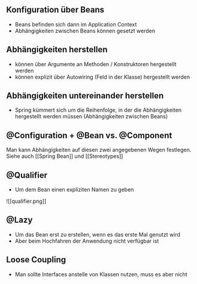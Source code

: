  ## Konfiguration über Beans
- Beans befinden sich dann im Application Context
- Abhängigkeiten zwischen Beans können gesetzt werden

## Abhängigkeiten herstellen
- können über Argumente an Methoden / Konstruktoren hergestellt werden
- können explizit über Autowiring (Feld in der Klasse) hergestellt werden

## Abhängigkeiten untereinander herstellen
- Spring kümmert sich um die Reihenfolge, in der die Abhängigkeiten hergestellt werden müssen (Abhängigkeiten zwischen Beans)

## @Configuration + @Bean vs. @Component
Man kann Abhängigkeiten auf diesen zwei angegebenen Wegen festlegen.
Siehe auch [[Spring Bean]] und [[Stereotypes]]

## @Qualifier
- Um dem Bean einen expliziten Namen zu geben

![[qualifier.png]]

## @Lazy
- Um das Bean erst zu erstellen, wenn es das erste Mal genutzt wird
- Aber beim Hochfahren der Anwendung nicht verfügbar ist

## Loose Coupling
- Man sollte Interfaces anstelle von Klassen nutzen, muss es aber nicht